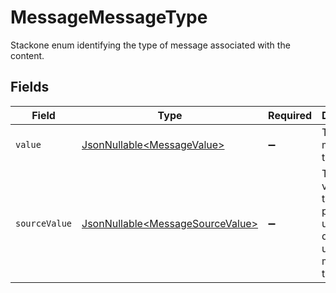 # MessageMessageType

Stackone enum identifying the type of message associated with the content.


## Fields

| Field                                                                              | Type                                                                               | Required                                                                           | Description                                                                        | Example                                                                            |
| ---------------------------------------------------------------------------------- | ---------------------------------------------------------------------------------- | ---------------------------------------------------------------------------------- | ---------------------------------------------------------------------------------- | ---------------------------------------------------------------------------------- |
| `value`                                                                            | [JsonNullable\<MessageValue>](../../models/components/MessageValue.md)             | :heavy_minus_sign:                                                                 | The unified message type.                                                          | email                                                                              |
| `sourceValue`                                                                      | [JsonNullable\<MessageSourceValue>](../../models/components/MessageSourceValue.md) | :heavy_minus_sign:                                                                 | The original value from the provider used to derive the unified message type.      | Email                                                                              |